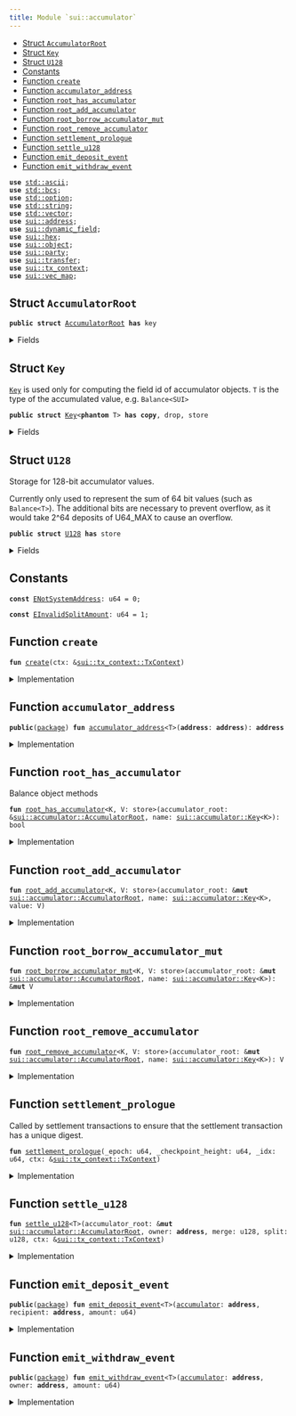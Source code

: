```yaml
---
title: Module `sui::accumulator`
---
```




-  [Struct `AccumulatorRoot`](#sui_accumulator_AccumulatorRoot)
-  [Struct `Key`](#sui_accumulator_Key)
-  [Struct `U128`](#sui_accumulator_U128)
-  [Constants](#@Constants_0)
-  [Function `create`](#sui_accumulator_create)
-  [Function `accumulator_address`](#sui_accumulator_accumulator_address)
-  [Function `root_has_accumulator`](#sui_accumulator_root_has_accumulator)
-  [Function `root_add_accumulator`](#sui_accumulator_root_add_accumulator)
-  [Function `root_borrow_accumulator_mut`](#sui_accumulator_root_borrow_accumulator_mut)
-  [Function `root_remove_accumulator`](#sui_accumulator_root_remove_accumulator)
-  [Function `settlement_prologue`](#sui_accumulator_settlement_prologue)
-  [Function `settle_u128`](#sui_accumulator_settle_u128)
-  [Function `emit_deposit_event`](#sui_accumulator_emit_deposit_event)
-  [Function `emit_withdraw_event`](#sui_accumulator_emit_withdraw_event)


<pre><code><b>use</b> <a href="../std/ascii.md#std_ascii">std::ascii</a>;
<b>use</b> <a href="../std/bcs.md#std_bcs">std::bcs</a>;
<b>use</b> <a href="../std/option.md#std_option">std::option</a>;
<b>use</b> <a href="../std/string.md#std_string">std::string</a>;
<b>use</b> <a href="../std/vector.md#std_vector">std::vector</a>;
<b>use</b> <a href="../sui/address.md#sui_address">sui::address</a>;
<b>use</b> <a href="../sui/dynamic_field.md#sui_dynamic_field">sui::dynamic_field</a>;
<b>use</b> <a href="../sui/hex.md#sui_hex">sui::hex</a>;
<b>use</b> <a href="../sui/object.md#sui_object">sui::object</a>;
<b>use</b> <a href="../sui/party.md#sui_party">sui::party</a>;
<b>use</b> <a href="../sui/transfer.md#sui_transfer">sui::transfer</a>;
<b>use</b> <a href="../sui/tx_context.md#sui_tx_context">sui::tx_context</a>;
<b>use</b> <a href="../sui/vec_map.md#sui_vec_map">sui::vec_map</a>;
</code></pre>



<a name="sui_accumulator_AccumulatorRoot"></a>

## Struct `AccumulatorRoot`



<pre><code><b>public</b> <b>struct</b> <a href="../sui/accumulator.md#sui_accumulator_AccumulatorRoot">AccumulatorRoot</a> <b>has</b> key
</code></pre>



<details>
<summary>Fields</summary>


<dl>
<dt>
<code>id: <a href="../sui/object.md#sui_object_UID">sui::object::UID</a></code>
</dt>
<dd>
</dd>
</dl>


</details>

<a name="sui_accumulator_Key"></a>

## Struct `Key`

<code><a href="../sui/accumulator.md#sui_accumulator_Key">Key</a></code> is used only for computing the field id of accumulator objects.
<code>T</code> is the type of the accumulated value, e.g. <code>Balance&lt;SUI&gt;</code>


<pre><code><b>public</b> <b>struct</b> <a href="../sui/accumulator.md#sui_accumulator_Key">Key</a>&lt;<b>phantom</b> T&gt; <b>has</b> <b>copy</b>, drop, store
</code></pre>



<details>
<summary>Fields</summary>


<dl>
<dt>
<code><b>address</b>: <b>address</b></code>
</dt>
<dd>
</dd>
</dl>


</details>

<a name="sui_accumulator_U128"></a>

## Struct `U128`

Storage for 128-bit accumulator values.

Currently only used to represent the sum of 64 bit values (such as <code>Balance&lt;T&gt;</code>).
The additional bits are necessary to prevent overflow, as it would take 2^64 deposits of U64_MAX
to cause an overflow.


<pre><code><b>public</b> <b>struct</b> <a href="../sui/accumulator.md#sui_accumulator_U128">U128</a> <b>has</b> store
</code></pre>



<details>
<summary>Fields</summary>


<dl>
<dt>
<code>value: u128</code>
</dt>
<dd>
</dd>
</dl>


</details>

<a name="@Constants_0"></a>

## Constants


<a name="sui_accumulator_ENotSystemAddress"></a>



<pre><code><b>const</b> <a href="../sui/accumulator.md#sui_accumulator_ENotSystemAddress">ENotSystemAddress</a>: u64 = 0;
</code></pre>



<a name="sui_accumulator_EInvalidSplitAmount"></a>



<pre><code><b>const</b> <a href="../sui/accumulator.md#sui_accumulator_EInvalidSplitAmount">EInvalidSplitAmount</a>: u64 = 1;
</code></pre>



<a name="sui_accumulator_create"></a>

## Function `create`



<pre><code><b>fun</b> <a href="../sui/accumulator.md#sui_accumulator_create">create</a>(ctx: &<a href="../sui/tx_context.md#sui_tx_context_TxContext">sui::tx_context::TxContext</a>)
</code></pre>



<details>
<summary>Implementation</summary>


<pre><code><b>fun</b> <a href="../sui/accumulator.md#sui_accumulator_create">create</a>(ctx: &TxContext) {
    <b>assert</b>!(ctx.sender() == @0x0, <a href="../sui/accumulator.md#sui_accumulator_ENotSystemAddress">ENotSystemAddress</a>);
    <a href="../sui/transfer.md#sui_transfer_share_object">transfer::share_object</a>(<a href="../sui/accumulator.md#sui_accumulator_AccumulatorRoot">AccumulatorRoot</a> {
        id: <a href="../sui/object.md#sui_object_sui_accumulator_root_object_id">object::sui_accumulator_root_object_id</a>(),
    })
}
</code></pre>



</details>

<a name="sui_accumulator_accumulator_address"></a>

## Function `accumulator_address`



<pre><code><b>public</b>(<a href="../sui/package.md#sui_package">package</a>) <b>fun</b> <a href="../sui/accumulator.md#sui_accumulator_accumulator_address">accumulator_address</a>&lt;T&gt;(<b>address</b>: <b>address</b>): <b>address</b>
</code></pre>



<details>
<summary>Implementation</summary>


<pre><code><b>public</b>(<a href="../sui/package.md#sui_package">package</a>) <b>fun</b> <a href="../sui/accumulator.md#sui_accumulator_accumulator_address">accumulator_address</a>&lt;T&gt;(<b>address</b>: <b>address</b>): <b>address</b> {
    <b>let</b> key = <a href="../sui/accumulator.md#sui_accumulator_Key">Key</a>&lt;T&gt; { <b>address</b> };
    <a href="../sui/dynamic_field.md#sui_dynamic_field_hash_type_and_key">dynamic_field::hash_type_and_key</a>(sui_accumulator_root_address(), key)
}
</code></pre>



</details>

<a name="sui_accumulator_root_has_accumulator"></a>

## Function `root_has_accumulator`

Balance object methods


<pre><code><b>fun</b> <a href="../sui/accumulator.md#sui_accumulator_root_has_accumulator">root_has_accumulator</a>&lt;K, V: store&gt;(accumulator_root: &<a href="../sui/accumulator.md#sui_accumulator_AccumulatorRoot">sui::accumulator::AccumulatorRoot</a>, name: <a href="../sui/accumulator.md#sui_accumulator_Key">sui::accumulator::Key</a>&lt;K&gt;): bool
</code></pre>



<details>
<summary>Implementation</summary>


<pre><code><b>fun</b> <a href="../sui/accumulator.md#sui_accumulator_root_has_accumulator">root_has_accumulator</a>&lt;K, V: store&gt;(accumulator_root: &<a href="../sui/accumulator.md#sui_accumulator_AccumulatorRoot">AccumulatorRoot</a>, name: <a href="../sui/accumulator.md#sui_accumulator_Key">Key</a>&lt;K&gt;): bool {
    <a href="../sui/dynamic_field.md#sui_dynamic_field_exists_with_type">dynamic_field::exists_with_type</a>&lt;<a href="../sui/accumulator.md#sui_accumulator_Key">Key</a>&lt;K&gt;, V&gt;(&accumulator_root.id, name)
}
</code></pre>



</details>

<a name="sui_accumulator_root_add_accumulator"></a>

## Function `root_add_accumulator`



<pre><code><b>fun</b> <a href="../sui/accumulator.md#sui_accumulator_root_add_accumulator">root_add_accumulator</a>&lt;K, V: store&gt;(accumulator_root: &<b>mut</b> <a href="../sui/accumulator.md#sui_accumulator_AccumulatorRoot">sui::accumulator::AccumulatorRoot</a>, name: <a href="../sui/accumulator.md#sui_accumulator_Key">sui::accumulator::Key</a>&lt;K&gt;, value: V)
</code></pre>



<details>
<summary>Implementation</summary>


<pre><code><b>fun</b> <a href="../sui/accumulator.md#sui_accumulator_root_add_accumulator">root_add_accumulator</a>&lt;K, V: store&gt;(
    accumulator_root: &<b>mut</b> <a href="../sui/accumulator.md#sui_accumulator_AccumulatorRoot">AccumulatorRoot</a>,
    name: <a href="../sui/accumulator.md#sui_accumulator_Key">Key</a>&lt;K&gt;,
    value: V,
) {
    <a href="../sui/dynamic_field.md#sui_dynamic_field_add">dynamic_field::add</a>(&<b>mut</b> accumulator_root.id, name, value);
}
</code></pre>



</details>

<a name="sui_accumulator_root_borrow_accumulator_mut"></a>

## Function `root_borrow_accumulator_mut`



<pre><code><b>fun</b> <a href="../sui/accumulator.md#sui_accumulator_root_borrow_accumulator_mut">root_borrow_accumulator_mut</a>&lt;K, V: store&gt;(accumulator_root: &<b>mut</b> <a href="../sui/accumulator.md#sui_accumulator_AccumulatorRoot">sui::accumulator::AccumulatorRoot</a>, name: <a href="../sui/accumulator.md#sui_accumulator_Key">sui::accumulator::Key</a>&lt;K&gt;): &<b>mut</b> V
</code></pre>



<details>
<summary>Implementation</summary>


<pre><code><b>fun</b> <a href="../sui/accumulator.md#sui_accumulator_root_borrow_accumulator_mut">root_borrow_accumulator_mut</a>&lt;K, V: store&gt;(
    accumulator_root: &<b>mut</b> <a href="../sui/accumulator.md#sui_accumulator_AccumulatorRoot">AccumulatorRoot</a>,
    name: <a href="../sui/accumulator.md#sui_accumulator_Key">Key</a>&lt;K&gt;,
): &<b>mut</b> V {
    <a href="../sui/dynamic_field.md#sui_dynamic_field_borrow_mut">dynamic_field::borrow_mut</a>&lt;<a href="../sui/accumulator.md#sui_accumulator_Key">Key</a>&lt;K&gt;, V&gt;(&<b>mut</b> accumulator_root.id, name)
}
</code></pre>



</details>

<a name="sui_accumulator_root_remove_accumulator"></a>

## Function `root_remove_accumulator`



<pre><code><b>fun</b> <a href="../sui/accumulator.md#sui_accumulator_root_remove_accumulator">root_remove_accumulator</a>&lt;K, V: store&gt;(accumulator_root: &<b>mut</b> <a href="../sui/accumulator.md#sui_accumulator_AccumulatorRoot">sui::accumulator::AccumulatorRoot</a>, name: <a href="../sui/accumulator.md#sui_accumulator_Key">sui::accumulator::Key</a>&lt;K&gt;): V
</code></pre>



<details>
<summary>Implementation</summary>


<pre><code><b>fun</b> <a href="../sui/accumulator.md#sui_accumulator_root_remove_accumulator">root_remove_accumulator</a>&lt;K, V: store&gt;(accumulator_root: &<b>mut</b> <a href="../sui/accumulator.md#sui_accumulator_AccumulatorRoot">AccumulatorRoot</a>, name: <a href="../sui/accumulator.md#sui_accumulator_Key">Key</a>&lt;K&gt;): V {
    <a href="../sui/dynamic_field.md#sui_dynamic_field_remove">dynamic_field::remove</a>&lt;<a href="../sui/accumulator.md#sui_accumulator_Key">Key</a>&lt;K&gt;, V&gt;(&<b>mut</b> accumulator_root.id, name)
}
</code></pre>



</details>

<a name="sui_accumulator_settlement_prologue"></a>

## Function `settlement_prologue`

Called by settlement transactions to ensure that the settlement transaction has a unique
digest.


<pre><code><b>fun</b> <a href="../sui/accumulator.md#sui_accumulator_settlement_prologue">settlement_prologue</a>(_epoch: u64, _checkpoint_height: u64, _idx: u64, ctx: &<a href="../sui/tx_context.md#sui_tx_context_TxContext">sui::tx_context::TxContext</a>)
</code></pre>



<details>
<summary>Implementation</summary>


<pre><code><b>fun</b> <a href="../sui/accumulator.md#sui_accumulator_settlement_prologue">settlement_prologue</a>(_epoch: u64, _checkpoint_height: u64, _idx: u64, ctx: &TxContext) {
    <b>assert</b>!(ctx.sender() == @0x0, <a href="../sui/accumulator.md#sui_accumulator_ENotSystemAddress">ENotSystemAddress</a>);
}
</code></pre>



</details>

<a name="sui_accumulator_settle_u128"></a>

## Function `settle_u128`



<pre><code><b>fun</b> <a href="../sui/accumulator.md#sui_accumulator_settle_u128">settle_u128</a>&lt;T&gt;(accumulator_root: &<b>mut</b> <a href="../sui/accumulator.md#sui_accumulator_AccumulatorRoot">sui::accumulator::AccumulatorRoot</a>, owner: <b>address</b>, merge: u128, split: u128, ctx: &<a href="../sui/tx_context.md#sui_tx_context_TxContext">sui::tx_context::TxContext</a>)
</code></pre>



<details>
<summary>Implementation</summary>


<pre><code><b>fun</b> <a href="../sui/accumulator.md#sui_accumulator_settle_u128">settle_u128</a>&lt;T&gt;(
    accumulator_root: &<b>mut</b> <a href="../sui/accumulator.md#sui_accumulator_AccumulatorRoot">AccumulatorRoot</a>,
    owner: <b>address</b>,
    merge: u128,
    split: u128,
    ctx: &TxContext,
) {
    <b>assert</b>!(ctx.sender() == @0x0, <a href="../sui/accumulator.md#sui_accumulator_ENotSystemAddress">ENotSystemAddress</a>);
    // Merge and split should be netted out prior to calling this function.
    <b>assert</b>!((merge == 0 ) != (split == 0), <a href="../sui/accumulator.md#sui_accumulator_EInvalidSplitAmount">EInvalidSplitAmount</a>);
    <b>let</b> name = <a href="../sui/accumulator.md#sui_accumulator_Key">Key</a>&lt;T&gt; { <b>address</b>: owner };
    <b>if</b> (accumulator_root.has_accumulator&lt;T, <a href="../sui/accumulator.md#sui_accumulator_U128">U128</a>&gt;(name)) {
        <b>let</b> is_zero = {
            <b>let</b> value: &<b>mut</b> <a href="../sui/accumulator.md#sui_accumulator_U128">U128</a> = accumulator_root.borrow_accumulator_mut(name);
            value.value = value.value + merge - split;
            value.value == 0
        };
        <b>if</b> (is_zero) {
            <b>let</b> <a href="../sui/accumulator.md#sui_accumulator_U128">U128</a> { value: _ } = accumulator_root.remove_accumulator&lt;T, <a href="../sui/accumulator.md#sui_accumulator_U128">U128</a>&gt;(
                name,
            );
        }
    } <b>else</b> {
        // cannot split <b>if</b> the field does not yet exist
        <b>assert</b>!(split == 0, <a href="../sui/accumulator.md#sui_accumulator_EInvalidSplitAmount">EInvalidSplitAmount</a>);
        <b>let</b> value = <a href="../sui/accumulator.md#sui_accumulator_U128">U128</a> {
            value: merge,
        };
        accumulator_root.add_accumulator(name, value);
    };
}
</code></pre>



</details>

<a name="sui_accumulator_emit_deposit_event"></a>

## Function `emit_deposit_event`



<pre><code><b>public</b>(<a href="../sui/package.md#sui_package">package</a>) <b>fun</b> <a href="../sui/accumulator.md#sui_accumulator_emit_deposit_event">emit_deposit_event</a>&lt;T&gt;(<a href="../sui/accumulator.md#sui_accumulator">accumulator</a>: <b>address</b>, recipient: <b>address</b>, amount: u64)
</code></pre>



<details>
<summary>Implementation</summary>


<pre><code><b>public</b>(<a href="../sui/package.md#sui_package">package</a>) <b>native</b> <b>fun</b> <a href="../sui/accumulator.md#sui_accumulator_emit_deposit_event">emit_deposit_event</a>&lt;T&gt;(
    <a href="../sui/accumulator.md#sui_accumulator">accumulator</a>: <b>address</b>,
    recipient: <b>address</b>,
    amount: u64,
);
</code></pre>



</details>

<a name="sui_accumulator_emit_withdraw_event"></a>

## Function `emit_withdraw_event`



<pre><code><b>public</b>(<a href="../sui/package.md#sui_package">package</a>) <b>fun</b> <a href="../sui/accumulator.md#sui_accumulator_emit_withdraw_event">emit_withdraw_event</a>&lt;T&gt;(<a href="../sui/accumulator.md#sui_accumulator">accumulator</a>: <b>address</b>, owner: <b>address</b>, amount: u64)
</code></pre>



<details>
<summary>Implementation</summary>


<pre><code><b>public</b>(<a href="../sui/package.md#sui_package">package</a>) <b>native</b> <b>fun</b> <a href="../sui/accumulator.md#sui_accumulator_emit_withdraw_event">emit_withdraw_event</a>&lt;T&gt;(
    <a href="../sui/accumulator.md#sui_accumulator">accumulator</a>: <b>address</b>,
    owner: <b>address</b>,
    amount: u64,
);
</code></pre>



</details>

